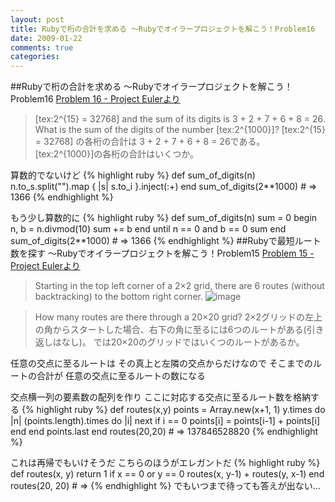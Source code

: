 ```yaml
---
layout: post
title: Rubyで桁の合計を求める ～Rubyでオイラープロジェクトを解こう！Problem16
date: 2009-01-22
comments: true
categories:
---
```


##Rubyで桁の合計を求める ～Rubyでオイラープロジェクトを解こう！Problem16
[Problem 16 - Project Eulerより](http://projecteuler.net/index.php?section=problems&id=16)
> 
> [tex:2^{15} = 32768] and the sum of its digits is 3 + 2 + 7 + 6 + 8 = 26.
> What is the sum of the digits of the number [tex:2^{1000}]?
> [tex:2^{15} = 32768] の各桁の合計は 3 + 2 + 7 + 6 + 8 = 26である。
> [tex:2^{1000}]の各桁の合計はいくつか。


算数的でないけど
{% highlight ruby %}
 def sum_of_digits(n)
   n.to_s.split("").map { |s| s.to_i }.inject(:+)
 end
 sum_of_digits(2**1000) # => 1366
{% endhighlight %}

もう少し算数的に
{% highlight ruby %}
 def sum_of_digits(n)
   sum = 0
   begin
     n, b = n.divmod(10)
     sum += b
   end until n == 0 and b == 0
   sum
 end
 sum_of_digits(2**1000) # => 1366
{% endhighlight %}
##Rubyで最短ルート数を探す ～Rubyでオイラープロジェクトを解こう！Problem15
[Problem 15 - Project Eulerより](http://projecteuler.net/index.php?section=problems&id=15)
> 
> Starting in the top left corner of a 2×2 grid, there are 6 routes (without backtracking) to the bottom right corner.
> ![image](http://img.f.hatena.ne.jp/images/fotolife/k/keyesberry/20090121/20090121100543.gif)

> How many routes are there through a 20×20 grid?
> 2×2グリッドの左上の角からスタートした場合、右下の角に至るには6つのルートがある(引き返しはなし)。
> では20×20のグリッドではいくつのルートがあるか。


任意の交点に至るルートは
その真上と左隣の交点からだけなので
そこまでのルートの合計が
任意の交点に至るルートの数になる

交点横一列の要素数の配列を作り
ここに対応する交点に至るルート数を格納する
{% highlight ruby %}
 def routes(x,y)
   points = Array.new(x+1, 1)
   y.times do |n|
     (points.length).times do |i|
       next if i == 0
       points[i] = points[i-1] + points[i]
     end
   end
   points.last
 end
 routes(20,20) # => 137846528820
{% endhighlight %}

これは再帰でもいけそうだ
こちらのほうがエレガントだ
{% highlight ruby %}
 def routes(x, y)
   return 1 if x == 0 or y == 0
   routes(x, y-1) + routes(y, x-1)
 end
 routes(20, 20) # =>
{% endhighlight %}
でもいつまで待っても答えが出ない…